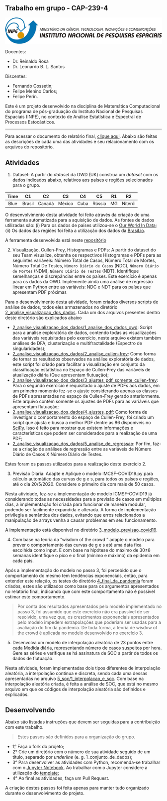 ## Trabalho em grupo - CAP-239-4

<center>
    <img src="images/logo_inpe.png"/>
</center>

Docentes:
- Dr. Reinaldo Rosa
- Dr. Leonardo B. L. Santos

Discentes:
 - Fernando Cossetin;
 - Felipe Menino Carlos;
 - Felipe Perin.

Este é um projeto desenvolvido na disciplina de Matemática Computacional do programa de pós-graduação do Instituto Nacional de Pesquisas Espaciais (INPE), no contexto de Análise Estatística 
e Espectral de Processos Estocásticos.
<hr>

Para acessar o documento do relatório final, [clique aqui](https://github.com/cmath-covid/trabalho-grupo-azul-CAP239/blob/master/CAP-239-FCOSSETIN_FMENINO_FPERIN.pdf). Abaixo são feitas as descrições de cada uma das atividades e seu relacionamento com os arquivos do repositório.

## Atividades

1. Dataset: A partir do *dataset* da OWD (UK) construa um *dataset* com os dados indicados abaixo, relativos aos países e regiões selecionados para o grupo.

| Time 	|   C1   	| C2     	| C3     	| C4   	| C5     	| R1 	| R2      	|
|:----:	|:------:	|--------	|--------	|------	|--------	|----	|---------	|
| Blue 	| Brasil 	| Canadá 	| México 	| Cuba 	| Rússia 	| MG 	| Niterói 	|

O desenvolvimento desta atividade foi feito através da criação de uma ferramenta automatizada para a aquisição de dados. As fontes de dados utilizadas são: (i) Para os dados de países utilizou-se o [Our World In Data](https://ourworldindata.org/coronavirus); (ii) Os dados das regiões foi feita a utilização dos dados da [Brasil.io](https://brasil.io/home/).

A ferramenta desenvolvida está neste [repositório](https://github.com/cmath-covid/ferramenta-aquisicao-de-dados)

2. Visualização, Cullen-Frey, Histogramas e PDFs: A partir do dataset do seu Team visualize, obtenha os respectivos Histogramas e PDFs para as seguintes variáveis: Número Total de Casos, Número Total de Mortes, Número Total De Testes, `Número Diário de Casos` (NDC), `Número Diário de Mortes` (NDM), `Número Diário de Testes` (NDT). Identifique semelhanças e discrepâncias entre os países. Este exercício é apenas para os dados da OWD. Implemente ainda uma análise de regressão linear em Python entre as variáveis: NDC e NDT para os países que apresentam PDF próximas

Para o desenvolvimento desta atividade, foram criados diversos scripts de análise de dados, todos eles armazenados no diretório [2_analise_visualizacao_dos_dados](2_analise_visualizacao_dos_dados). Cada um dos arquivos presentes dentro deste diretório são explicados abaixo

- [2_analise_visualizacao_dos_dados/1_analise_dos_dados_owd](2_analise_visualizacao_dos_dados/1_analise_dos_dados_owd.ipynb): Script para a análise exploratória de dados, contendo todas as visualizações das variáveis requisitadas pelo exercício, neste arquivo existem também análises de DFA, clusterização e multifractalidade (Espectro de singularidades);
- [2_analise_visualizacao_dos_dados/2_analise_cullen-frey](2_analise_visualizacao_dos_dados/2_analise_cullen-frey.ipynb): Como forma de tornar os resultados observados na análise exploratória de dados, este script foi criado para facilitar a visualização em conjunto da classificação estatística no Espaço de Cullen-Frey das variáveis de atualização diária (Que apresentam flutuação);
- [2_analise_visualizacao_dos_dados/3_ajustes_pdf_somente_cullen-frey](2_analise_visualizacao_dos_dados/3_ajustes_pdf_somente_cullen-frey.ipynb): Para o segundo exercício é requisitado o ajuste de PDFs aos dados, em um primeiro momento fez-se o ajuste considerando apenas as classes de PDFs apresentadas no espaço de Cullen-Frey gerado anteriormente. Este arquivo contém somente os ajustes de PDFs para as variáveis que apresentam flutuação;
- [2_analise_visualizacao_dos_dados/4_ajustes_pdf](2_analise_visualizacao_dos_dados/4_ajustes_pdf.ipynb): Como forma de investigar o comportamento do espaço de Cullen-Frey, foi criado um script que ajusta e busca a melhor PDF dentre as 86 disponíveis no [SciPy](https://www.scipy.org/). Isso é feito para mostrar que existem informações e características que podem ser considerados para a realização de uma PDF;
- [2_analise_visualizacao_dos_dados/5_analise_de_regressao](2_analise_visualizacao_dos_dados/5_analise_de_regressao.ipynb): Por fim, faz-se a criação de análises de regressão entre as variáveis de Número Diário de Casos X Número Diário de Testes.

Estes foram os passos utilizados para a realização deste exercício 2.

3. Previsão Diária: Adapte e Aplique o modelo IMCSF-COVID19.py para cálculo automático das curvas de g e s, para todos os países e regiões, até o dia 20/5/2020. Considere o primeiro dia com mais de 50 casos.

Nesta atividade, fez-se a implementação do modelo ICMSF-COVID19 já considerando todas as necessidades para a previsão de casos em múltiplos dias, a implementação foi criada para funcionar de maneira modular, podendo ser facilmente expandida e alterada. A forma de implementação privilegia a semântica dos dados, evitando que erros relacionados a manipulação de arrays venha a causar problemas em seu funcionamento.

A implementação está disponível no diretório [3_modelo_previsao_covid19](3_modelo_previsao_covid19).

4. Com base na teoria da “wisdom of the crowd ” adapte o modelo para prever o comportamento das curvas de g e s até uma data fixa escolhida como input. E com base na hipótese do máximo de 30±8 semanas identifique o pico e o final (mínimo e máximo) da epidemia em cada país.

Após a implementação do modelo no passo 3, foi percebido que o comportamento do mesmo tem tendências exponenciais, então, para entender este relação, os testes do diretório [4_final_da_pandemia](4_final_da_pandemia/1_verificando_fim_da_pandemia.ipynb) foram criados, estes são utilizados como base para os argumentos apresentados no relatório final, indicando que com este comportamento não é possível estimar este comportamento.

> Por conta dos resultados apresentados pelo modelo implementado no passo 3, foi assumido que este exercício não era passível de ser resolvido, uma vez que, os crescimentos exponenciais apresentados pelo modelo impedem extrapolações que poderiam ser usadas para a avaliação do fim da pandemia. De toda forma, a teoria de wisdow of the crowd é aplicada no modelo desenvolvido no exercício 3.

5. Desenvolva um modelo de interpolação aleatória de 23 pontos entre cada Medida diária, representando número de casos suspeitos por hora. Gere as séries e verifique se há assinatura de SOC a partir de todos os dados de flutuação. 

Nesta atividade, foram implementadas dois tipos diferentes de interpolação aleatória, a interpolação contínua e discreta, sendo cada uma dessas apresentadas no arquivo [5_soc/1_interpolacao_e_soc](5_soc/1_interpolacao_e_soc.ipynb). Com base na interpolação aleatória criada, é feita a análise de SOC, que está no mesmo arquivo em que os códigos de interpolação aleatória são definidos e explicados.

## Desenvolvendo

Abaixo são listadas instruções que devem ser seguidas para a contribuição com este trabalho.

> Estes passos são definidos para a organização do grupo.

- 1̣° Faça o fork do projeto;
- 2° Crie um diretório com o número de sua atividade seguido de um título, separado por *underline* (e. g. 1_conjunto_de_dados);
- 3° Para desenvolver as atividades com Python, recomenda-se trabalhar com o [Jupyter Notebook](https://jupyter.org/). Ao trabalhar com o Jupyter considere a utilização do [template](template/template.ipynb);
- 4° Ao final as atividades, faça um Pull Request.

A criação destes passos foi feita apenas para manter tudo organizado durante o desenvolvimento do projeto.
